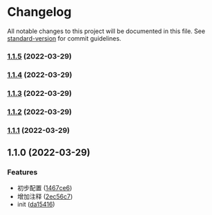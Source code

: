 # Changelog

All notable changes to this project will be documented in this file. See [standard-version](https://github.com/conventional-changelog/standard-version) for commit guidelines.

### [1.1.5](https://github.com/limoon7/commonRollup/compare/v1.1.4...v1.1.5) (2022-03-29)

### [1.1.4](https://github.com/limoon7/commonRollup/compare/v1.1.3...v1.1.4) (2022-03-29)

### [1.1.3](https://github.com/limoon7/commonRollup/compare/v1.1.2...v1.1.3) (2022-03-29)

### [1.1.2](https://github.com/limoon7/commonRollup/compare/v1.1.1...v1.1.2) (2022-03-29)

### [1.1.1](https://github.com/limoon7/commonRollup/compare/v1.1.0...v1.1.1) (2022-03-29)

## 1.1.0 (2022-03-29)


### Features

* 初步配置 ([1467ce6](https://github.com/limoon7/commonRollup/commit/1467ce692df1cef43af55e7e8a7ccb175998ae4e))
* 增加注释 ([2ec56c7](https://github.com/limoon7/commonRollup/commit/2ec56c7d62dd61ea161529db38c7f269f058f50c))
* init ([da15416](https://github.com/limoon7/commonRollup/commit/da15416d186861799bcfd883c5a79e45faa9a176))
